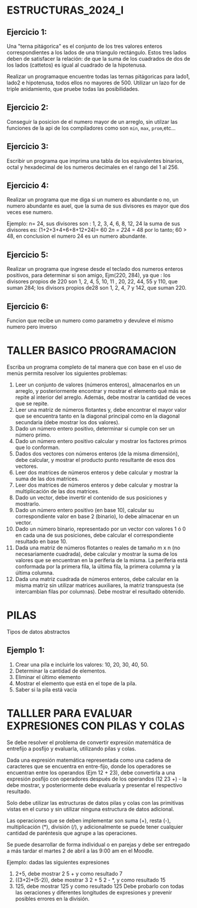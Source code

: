 
# ESTRUCTURAS_2024_I

## Ejercicio 1:
Una "terna pitágorica" es el conjunto de los tres valores enteros correspondientes a los lados de una triangulo rectángulo. Estos tres lados deben de satisfacer la relación: de que la suma de los cuadrados de dos de los lados (cattetos) es igual al cuadrado de la hipotenusa.

Realizar un programaque encuentre todas las ternas pitágoricas para lado1, lado2 e hipotenusa, todos ellos no mayores de 500. Utilizar un lazo for de triple anidamiento, que pruebe todas las posibilidades.

## Ejercicio 2:
Conseguir la posicion de el numero mayor de un arreglo, sin utilzar las funciones de la api de los compiladores como son `min`, `max`, `prom`,etc...

## Ejercicio 3:
Escribir un programa que imprima una tabla de los equivalentes binarios, octal y hexadecimal de los numeros decimales en el rango del 1 al 256.

## Ejercicio 4:
Realizar un programa que me diga si un numero es abundante o no, un numero abundante es auel, que la suma de sus divisores es mayor que dos veces ese numero.

Ejemplo: n= 24, sus divisores son : 1, 2, 3, 4, 6, 8,  12, 24 la suma de sus divisores es: (1+2+3+4+6+8+12+24)= 60
2*n = 2*24 = 48
por lo tanto; 60 > 48, en conclusion el numero 24 es un numero abundante.

## Ejercicio 5:
Realizar un programa que ingrese desde el teclado dos numeros enteros positivos, para determinar si son amigo, Ejm(220, 284), ya que : los divisores propios de 220 son 1, 2, 4, 5, 10, 11 , 20, 22, 44, 55 y 110, que suman 284; los divisors propios de28 son 1, 2, 4, 7 y 142, que suman 220.

## Ejercicio 6:
Funcion que recibe un numero como parametro y devuleve el mismo numero pero inverso


# TALLER BASICO PROGRAMACION

Escriba un programa completo de tal manera que con base en el uso de menús permita 
resolver los siguientes problemas:

1. Leer un conjunto de valores (números enteros), almacenarlos en un arreglo, y 
posteriormente encontrar y mostrar el elemento qué más se repite al interior del
arreglo. Además, debe mostrar la cantidad de veces que se repite.
2. Leer una matriz de números flotantes y, debe encontrar el mayor valor que se 
encuentra tanto en la diagonal principal como en la diagonal secundaria (debe mostrar 
los dos valores).
3. Dado un número entero positivo, determinar si cumple con ser un número primo.
4. Dado un número entero positivo calcular y mostrar los factores primos que lo 
conforman.
5. Dados dos vectores con números enteros (de la misma dimensión), debe calcular, y 
mostrar el producto punto resultante de esos dos vectores.
6. Leer dos matrices de números enteros y debe calcular y mostrar la suma de las dos 
matrices.
7. Leer dos matrices de números enteros y debe calcular y mostrar la multiplicación de 
las dos matrices.
8. Dado un vector, debe invertir el contenido de sus posiciones y mostrarlo.
9. Dado un número entero positivo (en base 10), calcular su correspondiente valor en 
base 2 (binario), lo debe almacenar en un vector.
10. Dado un número binario, representado por un vector con valores 1 ó 0 en cada una de 
sus posiciones, debe calcular el correspondiente resultado en base 10.
11. Dada una matriz de números flotantes o reales de tamaño m x n (no necesariamente 
cuadrada), debe calcular y mostrar la suma de los valores que se encuentran en la 
periferia de la misma. La periferia está conformada por la primera fila, la última fila, la 
primera columna y la última columna.
12. Dada una matriz cuadrada de números enteros, debe calcular en la misma matriz sin 
utilizar matrices auxiliares, la matriz transpuesta (se intercambian filas por columnas). 
Debe mostrar el resultado obtenido.

# PILAS 
Tipos de datos abstractos
## Ejemplo 1:
1) Crear una pila e incluirle los valores:
10, 20, 30, 40, 50.
2) Determinar la cantidad de elementos.
3) Eliminar el último elemento
4) Mostrar el elemento que está en el tope de la pila. 
5) Saber si la pila está vacía

# TALLLER PARA EVALUAR EXPRESIONES CON PILAS Y COLAS

Se debe resolver el problema de convertir expresión matemática de entrefijo a posfijo y evaluarla, utilizando pilas y colas.

Dada una expresión matemática representada como una cadena de caracteres que se encuentra en entre-fijo, donde los operadores se encuentran entre los operandos (Ejm 12 + 23), debe convertirla a una expresión posfijo con operadores después de los operandos  (12  23 +) - la debe mostrar, y posteriormente debe evaluarla y presentar el respectivo resultado.

Solo debe utilizar las estructuras de datos pilas y colas con las primitivas vistas en el curso y sin utilizar ninguna estructura de datos adicional. 

Las operaciones que se deben implementar son suma (+), resta (-), multiplicación (*), división (/), y adicionalmente se puede tener cualquier cantidad de paréntesis que agrupe a las operaciones.

Se puede desarrollar de forma individual o en parejas y debe ser entregado a más tardar el martes 2 de abril a las 9:00 am en el Moodle.

Ejemplo: dadas las siguientes expresiones

1) 2+5, debe mostrar 2 5 + y como resultado 7
2) ((3+2)*(5-2)), debe mostrar 3 2 + 5 2 - *, y como resultado 15
3) 125, debe mostrar 125 y como resultado 125
Debe probarlo con todas las oeraciones y diferentes longitudes de expresiones y prevenir posibles errores en la división.



